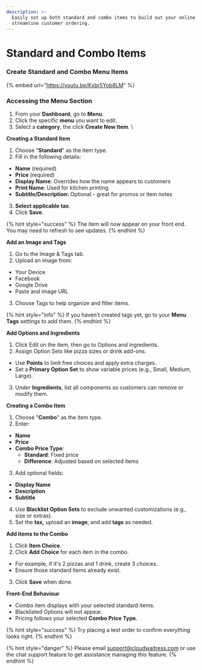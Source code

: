 ```yaml
---
description: >-
  Easily set up both standard and combo items to build out your online menu and
  streamline customer ordering.
---
```


# Standard and Combo Items

### Create Standard and Combo Menu Items

{% embed url="https://youtu.be/Kxbr5Yob8LM" %}

### Accessing the Menu Section

1. From your **Dashboard**, go to **Menu**.
2. Click the specific **menu** you want to edit.&#x20;
3. Select a **category**, the click **Create New Item**. \


**Creating a Standard Item**

1. Choose "**Standard**" as the item type.&#x20;
2. Fill in the following details:

* **Name** (required)
* **Price** (required)
* **Display Name**: Overrides how the name appears to customers
* **Print Name**: Used for kitchen printing
* **Subtitle/Description:** Optional - great for promos or item notes

3. **Select applicable tax**.&#x20;
4. Click **Save**.&#x20;

{% hint style="success" %}
The item will now appear on your front end. You may need to refresh to see updates.
{% endhint %}

**Add an Image and Tags**

1. Go to the Image & Tags tab.
2. Upload an image from:

* Your Device
* Facebook
* Google Drive
* Paste and image URL

3. Choose Tags to help organize and filter items.&#x20;

{% hint style="info" %}
If you haven't created tags yet, go to your **Menu Tags** settings to add them.&#x20;
{% endhint %}

**Add Options and Ingredients**

1. Click Edit on the item, then go to Options and ingredients.&#x20;
2. Assign Option Sets like pizza sizes or drink add-ons.

* Use **Points** to limit free choices and apply extra charges.
* Set a **Primary Option Set** to show variable prices (e.g., Small, Medium, Large).

3. Under **Ingredients**, list all components so customers can remove or modify them.&#x20;



**Creating a Combo Item**

1. Choose "**Combo**" as the item type.&#x20;
2. Enter:

* **Name**
* **Price**
* **Combo Price Type**:
  * **Standard**: Fixed price
  * **Difference**: Adjusted based on selected items

3. Add optional fields:

* **Display Name**
* **Description**
* **Subtitle**

4. Use **Blacklist Option Sets** to exclude unwanted customizations (e.g., size or extras).
5. Set the **tax,** upload an **image**, and add **tags** as needed.&#x20;



**Add items to the Combo**

1. Click **Item Choice**.&#x20;
2. Click **Add Choice** for each item in the combo.

* For example, if it's 2 pizzas and 1 drink, create 3 choices.&#x20;
* Ensure those standard items already exist.&#x20;

3. Click **Save** when done.&#x20;



**Front-End Behaviour**

* Combo item displays with your selected standard items.&#x20;
* Blacklisted Options will not appear.&#x20;
* Pricing follows your selected **Combo Price Type**.&#x20;

{% hint style="success" %}
Try placing a test order to confirm everything looks right.&#x20;
{% endhint %}



{% hint style="danger" %}
Please email [support@cloudwaitress.com](mailto:support@cloudwaitress.com) or use the chat support feature to get assistance managing this feature.
{% endhint %}
